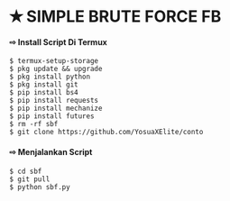 # ✭ SIMPLE BRUTE FORCE FB
#### ⇨  Install Script Di Termux
```
$ termux-setup-storage  
$ pkg update && upgrade  
$ pkg install python  
$ pkg install git  
$ pip install bs4  
$ pip install requests  
$ pip install mechanize  
$ pip install futures  
$ rm -rf sbf  
$ git clone https://github.com/YosuaXElite/conto
```
#### ⇨  Menjalankan Script
```
$ cd sbf 
$ git pull  
$ python sbf.py 
```
